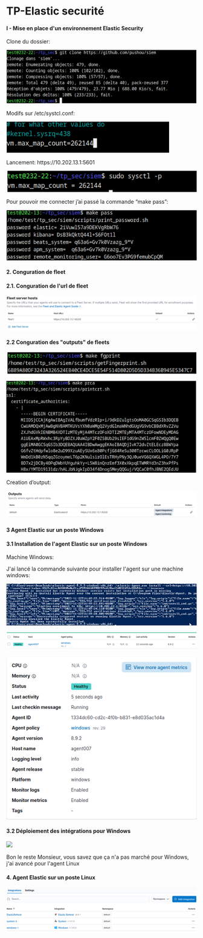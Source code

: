 # TP-Elastic securité

<h4>I - Mise en place d'un environnement Elastic Security</h4></p>
<p>Clone du dossier:</p>
<img src="images/1.png" /></p>
<p>Modifs sur /etc/systcl.conf:</p>
<img src="images/2.png"/></p>
<p>Lancement: https://10.202.13.1:5601</p>
<img src="images/3.png"/></p>
<p>Pour pouvoir me connecter j’ai passé la commande “make pass”:</p>
<img src="images/4.png"/></p>
<h4>2. Conguration de fleet</h4></p>
<h4>2.1. Conguration de l'url de fleet</h4></p>
<img src="images/5.png"/></p>
<h4>2.2 Conguration des "outputs" de fleets</h4></p>
<img src="images/6.png"/></p>
<img src="images/7.png"/></p>
<p>Creation d’output:</p>
<img src="images/8.png"/></p>
<h4>3 Agent Elastic sur un poste Windows</h4></p>
<h4>3.1 Installation de l'agent Elastic sur un poste Windows</h4></p>
<p>Machine Windows: </p>
<p>J'ai lancé la commande suivante pour installer l'agent sur une machine windows:</p>
<img src="images/9.png"></p>
<img src="images/10.png"></p>
<img src="images/w1.png"/></p>
<h4>3.2 Déploiement des intégrations pour Windows</h4></p>
<image src="images/11.png"/></p>
<p>Bon le reste Monsieur, vous savez que ça n'a pas marché pour Windows, j'ai avancé pour l'agent Linux</p>
<h4>4. Agent Elastic sur un poste Linux</h4></p>
<img src="images/11.png"/></p>









